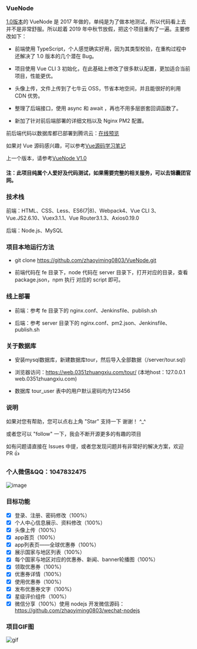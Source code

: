 ### VueNode

[1.0版本](https://github.com/zhaoyiming0803/VueNode/tree/v1.0)的 VueNode 是 2017 年做的，单纯是为了做本地测试，所以代码看上去并不是非常舒服。所以趁着 2019 年中秋节放假，把这个项目重构了一遍。主要修改如下：

- 前端使用 TypeScript，个人感觉确实好用，因为其类型校验，在重构过程中还解决了 1.0 版本的几个潜在 Bug。

- 项目使用 Vue CLI 3 初始化，在此基础上修改了很多默认配置，更加适合当前项目，性能更优。

- 头像上传，文件上传到了七牛云 OSS，节省本地空间，并且能很好的利用 CDN 优势。

- 整理了后端接口，使用 async 和 await ，再也不用多层嵌套回调函数了。

- 新加了针对前后端部署的详细文档以及 Nginx PM2 配置。

前后端代码以数据库都已部署到腾讯云：[在线预览](https://web.0351zhuangxiu.com/tour/)

如果对 Vue 源码感兴趣，可以参考[Vue源码学习笔记](https://github.com/zhaoyiming0803/into-vue)

上一个版本，请参考[VueNode V1.0](https://github.com/zhaoyiming0803/VueNode/tree/v1.0)

#### 注：此项目纯属个人爱好及代码测试，如果需要完整的相关服务，可以去锦囊团官网。

### 技术栈

前端：HTML、CSS、Less、ES6(7|8)、Webpack4、Vue CLI 3、Vue.JS2.6.10、Vuex3.1.1、Vue Router3.1.3、Axios0.19.0

后端：Node.js、MySQL

### 项目本地运行方法

 - git clone https://github.com/zhaoyiming0803/VueNode.git

 - 前端代码在 fe 目录下，node 代码在 server 目录下，打开对应的目录，查看 package.json，npm 执行 对应的 script 即可。

### 线上部署

- 前端：参考 fe 目录下的 nginx.conf、Jenkinsfile、publish.sh

- 后端：参考 server 目录下的 nginx.conf、pm2.json、Jenkinsfile、publish.sh

### 关于数据库

 - 安装mysql数据库，新建数据库tour，然后导入全部数据（/server/tour.sql）

 - 浏览器访问：https://web.0351zhuangxiu.com/tour/ (本地host：127.0.0.1 web.0351zhuangxiu.com)

 - 数据库 tour_user 表中的用户默认密码均为123456

### 说明

如果对您有帮助，您可以点右上角 "Star" 支持一下 谢谢！ ^_^

或者您可以 "follow" 一下，我会不断开源更多的有趣的项目

如有问题请直接在 Issues 中提，或者您发现问题并有非常好的解决方案，欢迎 PR 👍

### 个人微信&QQ：1047832475
![image](https://zhaoyiming0803.github.io/wechat.png)

### 目标功能

- [x] 登录、注册、密码修改（100%）
- [x] 个人中心信息展示、资料修改（100%）
- [x] 头像上传（100%）
- [x] app首页（100%）
- [x] app列表页——全球优惠券（100%）
- [x] 展示国家与地区列表（100%）
- [x] 每个国家与地区对应的优惠券、新闻、banner轮播图（100%）
- [x] 领取优惠券（100%）
- [x] 优惠券详情（100%）
- [x] 使用优惠券（100%）
- [x] 发布优惠券文字（100%）
- [x] 星级评价组件（100%）
- [x] 微信分享（100%）使用 nodejs 开发微信源码：https://github.com/zhaoyiming0803/wechat-nodejs

### 项目GIF图

![gif](https://github.com/zhaoyiming0803/VueNode/blob/v1.0/project.gif?raw=true)
